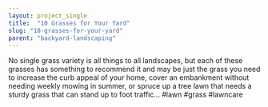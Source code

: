 ```yaml
---
layout: project_single
title:  "10 Grasses for Your Yard"
slug: "10-grasses-for-your-yard"
parent: "backyard-landscaping"
---
```

No single grass variety is all things to all landscapes, but each of these grasses has something to recommend it and may be just the grass you need to increase the curb appeal of your home, cover an embankment without needing weekly mowing in summer, or spruce up a tree lawn that needs a sturdy grass that can stand up to foot traffic... #lawn #grass #lawncare